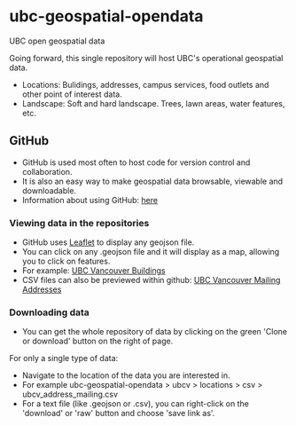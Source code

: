 # ubc-geospatial-opendata
UBC open geospatial data 

Going forward, this single repository will host UBC's operational geospatial data.
- Locations: Bulidings, addresses, campus services, food outlets and other point of interest data.
- Landscape: Soft and hard landscape. Trees, lawn areas, water features, etc.


GitHub
------
* GitHub is used most often to host code for version control and collaboration. 
* It is also an easy way to make geospatial data browsable, viewable and downloadable.
* Information about using GitHub: [here](https://guides.github.com/activities/hello-world/)

### Viewing data in the repositories
* GitHub uses [Leaflet](http://leafletjs.com/) to display any geojson file.
* You can click on any .geojson file and it will display as a map, allowing you to click on features.
* For example: [UBC Vancouver Buildings](https://github.com/UBCGeodata/ubc-geospatial-opendata/blob/master/ubcv/locations/geojson/ubcv_buildings_simple.geojson)
* CSV files can also be previewed within github: [UBC Vancouver Mailing Addresses](https://github.com/UBCGeodata/ubc-geospatial-opendata/blob/master/ubcv/locations/csv/ubcv_address_mailing.csv)

### Downloading data
* You can get the whole repository of data by clicking on the green 'Clone or download' button on the right of page.

For only a single type of data: 
* Navigate to the location of the data you are interested in.
*  For example  ubc-geospatial-opendata > ubcv > locations > csv > ubcv_address_mailing.csv 
* For a text file (like .geojson or .csv), you can right-click on the 'download' or 'raw' button and choose 'save link as'.
